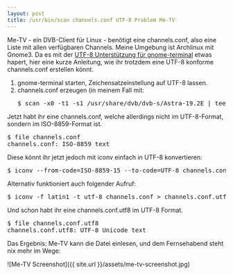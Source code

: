```yaml
---
layout: post
title: /usr/bin/scan channels.conf UTF-8 Problem Me-TV
---
```

Me-TV - ein DVB-Client für Linux - benötigt eine channels.conf, also eine Liste mit allen verfügbaren Channels. Meine Umgebung ist Archlinux mit Gnome3. Da es mit der <a href="https://wiki.archlinux.org/index.php/Locale#Gnome-terminal_doesn.27t_support_UTF-8">UTF-8 Unterstützung für gnome-terminal</a> etwas hapert, hier eine kurze Anleitung, wie ihr trotzdem eine UTF-8 konforme channels.conf erstellen könnt.


<ol>
	<li>gnome-terminal starten, Zeichensatzeinstellung auf UTF-8 lassen.</li>
	<li>channels.conf erzeugen (in meinem Fall mit:
<pre lang="bash">$ scan -x0 -t1 -s1 /usr/share/dvb/dvb-s/Astra-19.2E | tee -a channels.conf</pre>
</li>
</ol>
Jetzt habt ihr eine channels.conf, welche allerdings nicht im UTF-8-Format, sondern im ISO-8859-Format ist.
<pre lang="bash">$ file channels.conf
channels.conf: ISO-8859 text</pre>
Diese könnt ihr jetzt jedoch mit iconv einfach in UTF-8 konvertieren:
<pre lang="bash">$ iconv --from-code=ISO-8859-15 --to-code=UTF-8 channels.conf > channels.conf.utf8</pre>
Alternativ funktioniert auch folgender Aufruf:
<pre lang="bash">$ iconv -f latin1 -t utf-8 channels.conf > channels.conf.utf8</pre>
Und schon habt ihr eine channels.conf.utf8 im UTF-8 Format.
<pre lang="bash">$ file channels.conf.utf8
channels.conf.utf8: UTF-8 Unicode text</pre>
Das Ergebnis: Me-TV kann die Datei einlesen, und dem Fernsehabend steht nix mehr im Wege:

![Me-TV Screenshot]({{ site.url }}/assets/me-tv-screenshot.jpg)
